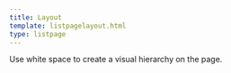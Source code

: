 ```yaml
---
title: Layout
template: listpagelayout.html
type: listpage
---
```

Use white space to create a visual hierarchy on the page.


